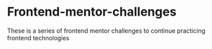 # Frontend-mentor-challenges
These is a series of frontend mentor challenges to continue practicing frontend technologies
